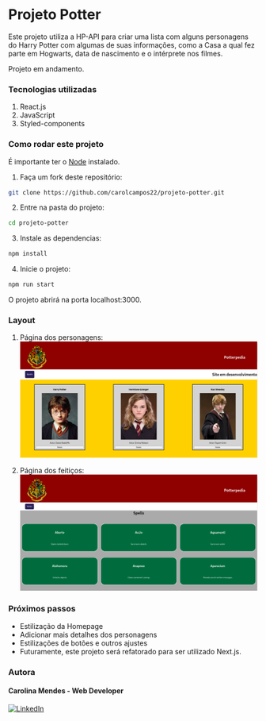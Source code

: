 # Projeto Potter 

Este projeto utiliza a HP-API para criar uma lista com alguns personagens do Harry Potter com algumas de suas informações, como a Casa a qual fez parte em Hogwarts, data de nascimento e o intérprete nos filmes.

Projeto em andamento.

### Tecnologias utilizadas
1. React.js
2. JavaScript
3. Styled-components

### Como rodar este projeto

É importante ter o [Node](https://nodejs.org/en) instalado.
1. Faça um fork deste repositório:
```bash
git clone https://github.com/carolcampos22/projeto-potter.git
```

2. Entre na pasta do projeto:
```bash
cd projeto-potter
```

3. Instale as dependencias:
```bash
npm install
```

4. Inicie o projeto:
```bash
npm run start
```
O projeto abrirá na porta localhost:3000.

### Layout

1. Página dos personagens:
![](./src/assets/characters-page.png)

2. Página dos feitiços:
![](./src/assets/spells-page.png)

### Próximos passos
- Estilização da Homepage
- Adicionar mais detalhes dos personagens
- Estilizações de botões e outros ajustes
- Futuramente, este projeto será refatorado para ser utilizado Next.js.

### Autora

#### Carolina Mendes - Web Developer
[![LinkedIn](https://img.shields.io/badge/LinkedIn-000?style=for-the-badge&logo=linkedin&logoColor=0E76A8)](https://www.linkedin.com/in/dev-carolina-mendes/)